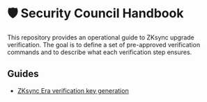 # 🛡️ Security Council Handbook

This repository provides an operational guide to ZKsync upgrade verification. The goal is to define a set of pre-approved verification commands and to describe what each verification step ensures.

## Guides

- [ZKsync Era verification key generation](era-verification-key-generation.md)
